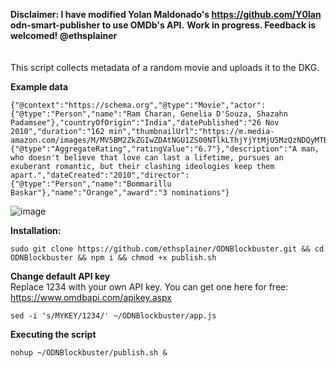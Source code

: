 **Disclaimer: I have modified Yolan Maldonado's https://github.com/Y0lan odn-smart-publisher to use OMDb's API.**
**Work in progress. Feedback is welcomed! @ethsplainer**
</br>
</br>
</br>
This script collects metadata of a random movie and uploads it to the DKG.

**Example data**
```
{"@context":"https://schema.org","@type":"Movie","actor":{"@type":"Person","name":"Ram Charan, Genelia D'Souza, Shazahn Padamsee"},"countryOfOrigin":"India","datePublished":"26 Nov 2010","duration":"162 min","thumbnailUrl":"https://m.media-amazon.com/images/M/MV5BM2ZkZGIwZDAtNGU1ZS00NTlkLThjYjYtMjU5MzQzNDQyMTBmXkEyXkFqcGdeQXVyODA2ODM3NDQ@._V1_SX300.jpg","aggregateRating":{"@type":"AggregateRating","ratingValue":"6.7"},"description":"A man, who doesn't believe that love can last a lifetime, pursues an exuberant romantic, but their clashing ideologies keep them apart.","dateCreated":"2010","director":{"@type":"Person","name":"Bommarillu Baskar"},"name":"Orange","award":"3 nominations"}
```
![image](https://user-images.githubusercontent.com/97244524/149531994-32c10675-cae3-4f15-a1cc-418eaea74c60.png)

**Installation:**
```
sudo git clone https://github.com/ethsplainer/ODNBlockbuster.git && cd ODNBlockbuster && npm i && chmod +x publish.sh 
```
**Change default API key** </br>
Replace 1234 with your own API key. You can get one here for free: https://www.omdbapi.com/apikey.aspx
```
sed -i 's/MYKEY/1234/' ~/ODNBlockbuster/app.js
```
**Executing the script**
```
nohup ~/ODNBlockbuster/publish.sh &
```



